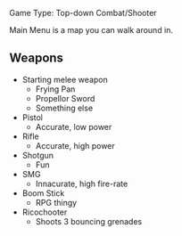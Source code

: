 Game Type: Top-down Combat/Shooter

Main Menu is a map you can walk around in.


## Weapons
* Starting melee weapon
    * Frying Pan
    * Propellor Sword
    * Something else
* Pistol
    * Accurate, low power
* Rifle
    * Accurate, high power
* Shotgun
    * Fun
* SMG
    * Innacurate, high fire-rate
* Boom Stick
    * RPG thingy
* Ricochooter
    * Shoots 3 bouncing grenades